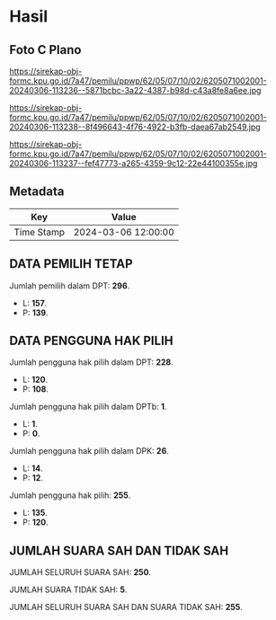 # Hasil

## Foto C Plano

https://sirekap-obj-formc.kpu.go.id/7a47/pemilu/ppwp/62/05/07/10/02/6205071002001-20240306-113236--5871bcbc-3a22-4387-b98d-c43a8fe8a6ee.jpg

https://sirekap-obj-formc.kpu.go.id/7a47/pemilu/ppwp/62/05/07/10/02/6205071002001-20240306-113238--8f496643-4f76-4922-b3fb-daea67ab2549.jpg

https://sirekap-obj-formc.kpu.go.id/7a47/pemilu/ppwp/62/05/07/10/02/6205071002001-20240306-113237--fef47773-a265-4359-9c12-22e44100355e.jpg


## Metadata

| Key        | Value               |
| ---------- | ------------------- |
| Time Stamp | 2024-03-06 12:00:00 |


## DATA PEMILIH TETAP

Jumlah pemilih dalam DPT: **296**.
 * L: **157**.
 * P: **139**.

## DATA PENGGUNA HAK PILIH

Jumlah pengguna hak pilih dalam DPT: **228**.
 * L: **120**.
 * P: **108**.

Jumlah pengguna hak pilih dalam DPTb: **1**.
 * L: **1**.
 * P: **0**.

Jumlah pengguna hak pilih dalam DPK: **26**.
 * L: **14**.
 * P: **12**.

Jumlah pengguna hak pilih: **255**.
 * L: **135**.
 * P: **120**.

## JUMLAH SUARA SAH DAN TIDAK SAH

JUMLAH SELURUH SUARA SAH: **250**.

JUMLAH SUARA TIDAK SAH: **5**.

JUMLAH SELURUH SUARA SAH DAN SUARA TIDAK SAH: **255**.


